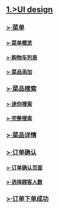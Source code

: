 
## [1.>UI design]()

### [>·菜单]()

#### [>·菜单概览]()

#### [>·购物车列表]()

#### [>·菜品添加]()

### [>·菜品搜索]()

#### [>·迷你搜索]()

#### [>·完整搜索]()

### [>·菜品详情]()

### [>·订单确认]()

#### [>·订单确认页面]()

#### [>·选择顾客人数]()

### [>·订单下单成功]()
